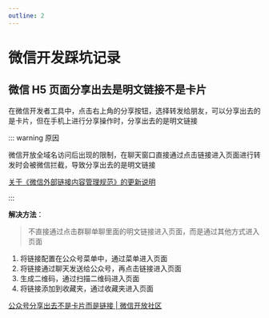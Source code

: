```yaml
---
outline: 2
---
```


# 微信开发踩坑记录

## 微信 H5 页面分享出去是明文链接不是卡片

在微信开发者工具中，点击右上角的分享按钮，选择转发给朋友，可以分享出去的是卡片，但在手机上进行分享操作时，分享出去的是明文链接

::: warning 原因

微信开放全域名访问后出现的限制，在聊天窗口直接通过点击链接进入页面进行转发时会被微信拦截，导致分享出去的是明文链接

[关于《微信外部链接内容管理规范》的更新说明](https://mp.weixin.qq.com/s/7zxqex8DuuWj8cFfDhz2bw)

:::

**解决方法**：

> 不直接通过点击群聊单聊里面的明文链接进入页面，而是通过其他方式进入页面

1. 将链接配置在公众号菜单中，通过菜单进入页面
2. 将链接通过聊天发送给公众号，再点击链接进入页面
3. 生成二维码，通过扫描二维码进入页面
4. 将链接添加到收藏夹，通过收藏夹进入页面

[公众号分享出去不是卡片而是链接 | 微信开放社区](https://developers.weixin.qq.com/community/develop/doc/0004467e384530f11c2d610d655c00)
